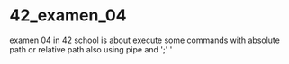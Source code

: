 # 42_examen_04
examen 04 in 42 school is about execute some commands with absolute path or relative path also using pipe and ';' '

